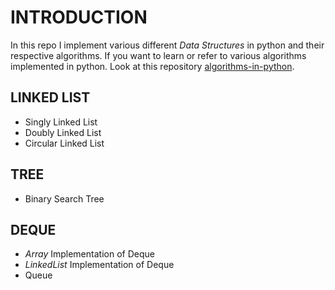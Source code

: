 # INTRODUCTION

In this repo I implement various different *Data Structures* in python and their
respective algorithms. If you want to learn or refer to various algorithms implemented in python. Look
at this repository [algorithms-in-python](https://github.com/sahilsehwag/algorithms-python "repository").


## LINKED LIST
* Singly Linked List
* Doubly Linked List
* Circular Linked List


## TREE
* Binary Search Tree


## DEQUE
* *Array* Implementation of Deque
* *LinkedList* Implementation of Deque
* Queue
